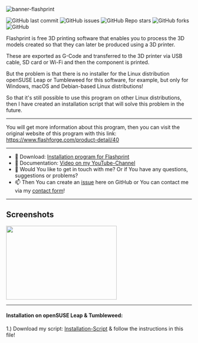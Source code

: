 ![banner-flashprint](https://user-images.githubusercontent.com/79079633/132190495-3c6fa9e5-8d82-4e5d-9ebc-259890909104.png)


![GitHub last commit](https://img.shields.io/github/last-commit/cryinkfly/Flashprint---3D-Printer-Software?style=for-the-badge)
![GitHub issues](https://img.shields.io/github/issues-raw/cryinkfly/Flashprint---3D-Printer-Software?style=for-the-badge)
![GitHub Repo stars](https://img.shields.io/github/stars/cryinkfly/Flashprint---3D-Printer-Software?style=for-the-badge)
![GitHub forks](https://img.shields.io/github/forks/cryinkfly/Flashprint---3D-Printer-Software?style=for-the-badge)
![GitHub](https://img.shields.io/github/license/cryinkfly/Flashprint---3D-Printer-Software?style=for-the-badge)

Flashprint is free 3D printing software that enables you to process the 3D models created so that they can later be produced using a 3D printer.

These are exported as G-Code and transferred to the 3D printer via USB cable, SD card or Wi-Fi and then the component is printed.

But the problem is that there is no installer for the Linux distribution openSUSE Leap or Tumbleweed for this software, for example, but only for Windows, macOS and Debian-based Linux distributions!

So that it's still possible to use this program on other Linux distributions, then I have created an installation script that will solve this problem in the future.

---

You will get more information about this program, then you can visit the original website of this program with this link: https://www.flashforge.com/product-detail/40

---

 - 📂 Download: 
<a href="https://github.com/cryinkfly/Flashprint---3D-Printer-Software/tree/main/scripts">Installation program for Flashprint</a>
  - 📔 Documentation: <a href="https://youtu.be/yaHF6b6qqUc">Video on my YouTube-Channel</a>
  - 💬 Would You like to get in touch with me? Or if You have any questions, suggestions or problems?
  - 📫 Then You can create an <a href="https://github.com/cryinkfly/Flashprint---3D-Printer-Software/issues">issue</a> here on GitHub or You can contact me via my <a href="https://cryinkfly.com/contact/">contact form</a>!

---

## Screenshots
<div>
<img src="https://user-images.githubusercontent.com/79079633/124351019-40c5a880-dbf8-11eb-8e2a-2b66cd4fc1cf.png" width="300px" height="200px">
</div>

---

#### Installation on openSUSE Leap & Tumbleweed:
         
1.) Download my script: [Installation-Script](https://github.com/cryinkfly/Flashprint---3D-Printer-Software/blob/main/scripts/flashprint-install.sh) & follow the instructions in this file!
